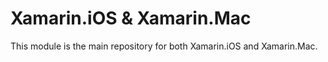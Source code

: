 # Xamarin.iOS & Xamarin.Mac #

This module is the main repository for both Xamarin.iOS and Xamarin.Mac.
